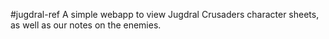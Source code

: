 #jugdral-ref
A simple webapp to view Jugdral Crusaders character sheets,
as well as our notes on the enemies.